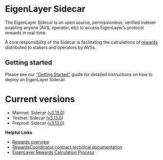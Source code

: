 # EigenLayer Sidecar

The EigenLayer Sidecar is an open source, permissionless, verified indexer enabling anyone (AVS, operator, etc) to access EigenLayer’s protocol rewards in real-time.

A core responsibility of the Sidecar is facilitating the calculations of [rewards](https://docs.eigencloud.xyz/products/eigenlayer/concepts/rewards/rewards-claiming) distributed to stakers and operators by AVSs.

## Getting started

Please see our ["Getting Started"](https://sidecar-docs.eigenlayer.xyz/docs/sidecar/running/getting-started) guide for detailed instructions on how to deploy an EigenLayer Sidecar.

# Current versions

* Mainnet: Sidecar ([v3.13.0](https://github.com/Layr-Labs/sidecar/releases/tag/v3.13.0))
* Testnet: Sidecar ([v3.13.0](https://github.com/Layr-Labs/sidecar/releases/tag/v3.13.0))
* Preprod: Sidecar ([v3.13.0](https://github.com/Layr-Labs/sidecar/releases/tag/v3.13.0))

**Helpful Links**

* [Rewards overview](https://docs.eigencloud.xyz/products/eigenlayer/concepts/rewards/rewards-claiming/)
* [RewardsCoordinator contract technical documentation](https://github.com/Layr-Labs/eigenlayer-contracts/blob/main/docs/core/RewardsCoordinator.md)
* [EigenLayer Rewards Calculation Process](https://hackmd.io/u-NHKEvtQ7m7CVDb4_42bA)
